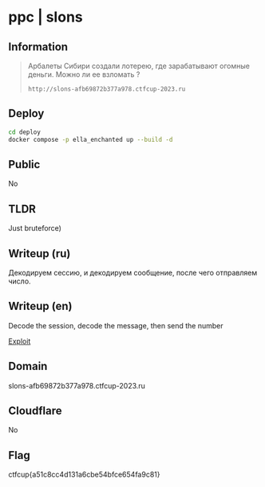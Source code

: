# ppc | slons

## Information

> Арбалеты Сибири создали лотерею, где зарабатывают огомные деньги. Можно ли ее взломать ?
> 
> `http://slons-afb69872b377a978.ctfcup-2023.ru`

## Deploy

```sh
cd deploy
docker compose -p ella_enchanted up --build -d
```

## Public

No

## TLDR

Just bruteforce)

## Writeup (ru)

Декодируем сессию, и декодируем сообщение, после чего отправляем число.

## Writeup (en)

Decode the session, decode the message, then send the number

[Exploit](solve/solve.js)

## Domain

slons-afb69872b377a978.ctfcup-2023.ru

## Cloudflare

No

## Flag

ctfcup{a51c8cc4d131a6cbe54bfce654fa9c81}